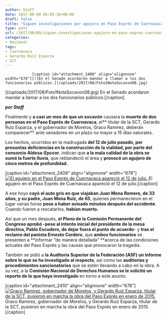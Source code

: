 ```yaml
---
author: Staff
date: 2017-08-09 06:05:36+00:00
draft: false
title: "Siguen investigaciones por agujero en Paso Exprés de Cuernavaca"
type: post
url: /2017/08/09/siguen-investigaciones-agujero-en-paso-expres-cuernavaca/
categories:
- Nacional
tags:
- Cuernavaca
- Gerardo Ruiz Esparza
- SCT
---
```



				[caption id="attachment_2408" align="alignnone" width="678"][![En el Senado acordaron mandar a llamar a los dos funcionarios públicos.](/uploads/2017/08/Foto1NotaSocavon08.jpg)
](/uploads/2017/08/Foto1NotaSocavon08.jpg) En el Senado acordaron mandar a llamar a los dos funcionarios públicos.[/caption]

_**por Staff**_

Finalmente y **a casi un mes de que un socavón** causara la **muerte de dos personas en el Paso Exprés de Cuernavaca**, el** titular de la SCT, Gerardo Ruiz Esparza, y el gobernador de Morelos, Graco Ramírez, deberán comparecer** ante senadores en un plazo no mayor a 15 días naturales.

Los hechos, ocurridos en la madrugada **del 12 de julio pasado, por presuntas deficiencias en la construcción de la vialidad, por parte del consorcio Aldesa-Epccor**, indican que **a la mala calidad de la obra se sumó la fuerte lluvia**, que reblandeció el área y **provocó un agujero de cinco metros de profundidad.**

[caption id="attachment_2409" align="alignnone" width="678"][![El agujero en el Paso Exprés de Cuernavaca apareció el 12 de julio.](/uploads/2017/08/Foto2NotaSocavon08.jpg)
](/uploads/2017/08/Foto2NotaSocavon08.jpg) El agujero en el Paso Exprés de Cuernavaca apareció el 12 de julio.[/caption]

A ese hoyo **cayó el auto gris en que viajaban Juan Mena Romero, de 33 años, y su padre, Juan Mena Ruiz, de 65**, quienes permanecieron en el lugar varias horas **pese a haber avisado minutos después del accidente**. Cuando fueron a rescatarlos, **habían muerto.**

Así que un mes después, **el Pleno de la Comisión Permanente del Congreso aprobó **-pese al intento inicial del presidente de la mesa directiva, P**ablo Escudero, de dejar fuera el punto de acuerdo**- y **tras el reclamo del panista Ernesto Cordero**, que **ambos funcionarios** se presenten a **informar “de manera detallada” **acerca de las condiciones actuales del Paso Exprés y las causas que provocaron la tragedia.

También se pidió a **la Auditoría Superior de la Federación (ASF) un informe sobre lo que se ha investigado al respecto**, así como las **auditorías y procedimientos sancionatorios** que se estén llevando a cabo en la obra. A su vez, a la **Comisión Nacional de Derechos Humanos se le solicitó un reporte de lo que haya investigado** en torno a este asunto.

[caption id="attachment_2410" align="alignnone" width="678"][![Graco Ramírez, gobernador de Morelos, y Gerardo Ruiz Esparza, titular de la SCT, pusieron en marcha la obra del Paso Exprés en enero de 2015.](/uploads/2017/08/Foto3NotaSocavon08.jpg)
](/uploads/2017/08/Foto3NotaSocavon08.jpg) Graco Ramírez, gobernador de Morelos, y Gerardo Ruiz Esparza, titular de la SCT, pusieron en marcha la obra del Paso Exprés en enero de 2015.[/caption]		
